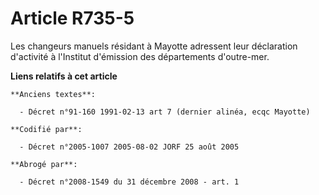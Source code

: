 # Article R735-5

Les changeurs manuels résidant à Mayotte adressent leur déclaration d'activité à l'Institut d'émission des départements
d'outre-mer.

**Liens relatifs à cet article**

	**Anciens textes**:

	  - Décret n°91-160 1991-02-13 art 7 (dernier alinéa, ecqc Mayotte)

	**Codifié par**:

	  - Décret n°2005-1007 2005-08-02 JORF 25 août 2005

	**Abrogé par**:

	  - Décret n°2008-1549 du 31 décembre 2008 - art. 1

